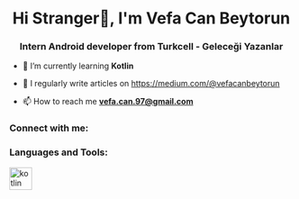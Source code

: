 <h1 align="center">Hi Stranger👋, I'm Vefa Can Beytorun</h1>
<h3 align="center">Intern Android developer from Turkcell - Geleceği Yazanlar</h3>

- 🌱 I’m currently learning **Kotlin**

- 📝 I regularly write articles on https://medium.com/@vefacanbeytorun

- 📫 How to reach me **vefa.can.97@gmail.com**

<h3 align="left">Connect with me:</h3>
<p align="left">
</p>

<h3 align="left">Languages and Tools:</h3>
<p align="left"> <a href="https://kotlinlang.org" target="_blank" rel="noreferrer"> <img src="https://www.vectorlogo.zone/logos/kotlinlang/kotlinlang-icon.svg" alt="kotlin" width="40" height="40"/> </a> </p>
